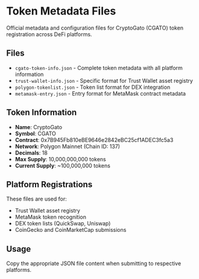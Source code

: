 # Token Metadata Files

Official metadata and configuration files for CryptoGato (CGATO) token registration across DeFi platforms.

## Files

- `cgato-token-info.json` - Complete token metadata with all platform information
- `trust-wallet-info.json` - Specific format for Trust Wallet asset registry
- `polygon-tokenlist.json` - Token list format for DEX integration
- `metamask-entry.json` - Entry format for MetaMask contract metadata

## Token Information

- **Name**: CryptoGato
- **Symbol**: CGATO
- **Contract**: 0x7B945Fb810eBE9646e2842eBC25cf1ADEC3fc5a3
- **Network**: Polygon Mainnet (Chain ID: 137)
- **Decimals**: 18
- **Max Supply**: 10,000,000,000 tokens
- **Current Supply**: ~100,000,000 tokens

## Platform Registrations

These files are used for:
- Trust Wallet asset registry
- MetaMask token recognition
- DEX token lists (QuickSwap, Uniswap)
- CoinGecko and CoinMarketCap submissions

## Usage

Copy the appropriate JSON file content when submitting to respective platforms.
